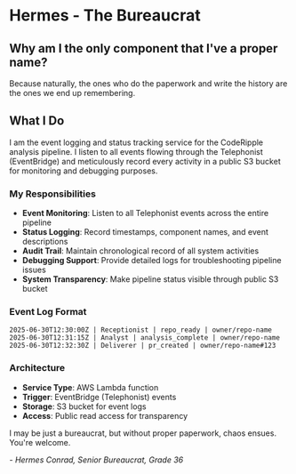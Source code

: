# Hermes - The Bureaucrat

## Why am I the only component that I've a proper name?

Because naturally, the ones who do the paperwork and write the history are the ones we end up remembering.

## What I Do

I am the event logging and status tracking service for the CodeRipple analysis pipeline. I listen to all events flowing through the Telephonist (EventBridge) and meticulously record every activity in a public S3 bucket for monitoring and debugging purposes.

### My Responsibilities

- **Event Monitoring**: Listen to all Telephonist events across the entire pipeline
- **Status Logging**: Record timestamps, component names, and event descriptions
- **Audit Trail**: Maintain chronological record of all system activities
- **Debugging Support**: Provide detailed logs for troubleshooting pipeline issues
- **System Transparency**: Make pipeline status visible through public S3 bucket

### Event Log Format

```
2025-06-30T12:30:00Z | Receptionist | repo_ready | owner/repo-name
2025-06-30T12:31:15Z | Analyst | analysis_complete | owner/repo-name
2025-06-30T12:32:30Z | Deliverer | pr_created | owner/repo-name#123
```

### Architecture

- **Service Type**: AWS Lambda function
- **Trigger**: EventBridge (Telephonist) events
- **Storage**: S3 bucket for event logs
- **Access**: Public read access for transparency

I may be just a bureaucrat, but without proper paperwork, chaos ensues. You're welcome.

*- Hermes Conrad, Senior Bureaucrat, Grade 36*
